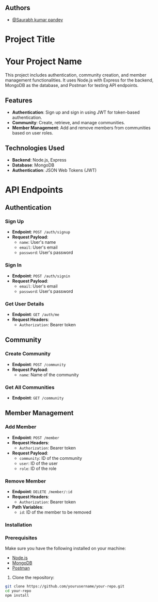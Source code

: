 
## Authors

- [@Saurabh kumar pandey](https://github.com/saurabh175/Internetfolks_assignment)


# Project Title


# Your Project Name

This project includes authentication, community creation, and member management functionalities. It uses Node.js with Express for the backend, MongoDB as the database, and Postman for testing API endpoints.

## Features

- **Authentication**: Sign up and sign in using JWT for token-based authentication.
- **Community**: Create, retrieve, and manage communities.
- **Member Management**: Add and remove members from communities based on user roles.

## Technologies Used

- **Backend**: Node.js, Express
- **Database**: MongoDB
- **Authentication**: JSON Web Tokens (JWT)


# API Endpoints

## Authentication

### Sign Up

- **Endpoint**: `POST /auth/signup`
- **Request Payload**:
  - `name`: User's name
  - `email`: User's email
  - `password`: User's password

### Sign In

- **Endpoint**: `POST /auth/signin`
- **Request Payload**:
  - `email`: User's email
  - `password`: User's password

### Get User Details

- **Endpoint**: `GET /auth/me`
- **Request Headers**:
  - `Authorization`: Bearer token

## Community

### Create Community

- **Endpoint**: `POST /community`
- **Request Payload**:
  - `name`: Name of the community

### Get All Communities

- **Endpoint**: `GET /community`

## Member Management

### Add Member

- **Endpoint**: `POST /member`
- **Request Headers**:
  - `Authorization`: Bearer token
- **Request Payload**:
  - `community`: ID of the community
  - `user`: ID of the user
  - `role`: ID of the role

### Remove Member

- **Endpoint**: `DELETE /member/:id`
- **Request Headers**:
  - `Authorization`: Bearer token
- **Path Variables**:
  - `id`: ID of the member to be removed




### Installation


### Prerequisites

Make sure you have the following installed on your machine:

- [Node.js](https://nodejs.org/)
- [MongoDB](https://www.mongodb.com/try/download/community)
- [Postman](https://www.postman.com/)

1. Clone the repository:

```bash
git clone https://github.com/yourusername/your-repo.git
cd your-repo
npm install
